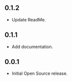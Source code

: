 ## 0.1.2

* Update ReadMe.

## 0.1.1

* Add documentation.

## 0.0.1

* Initial Open Source release.
